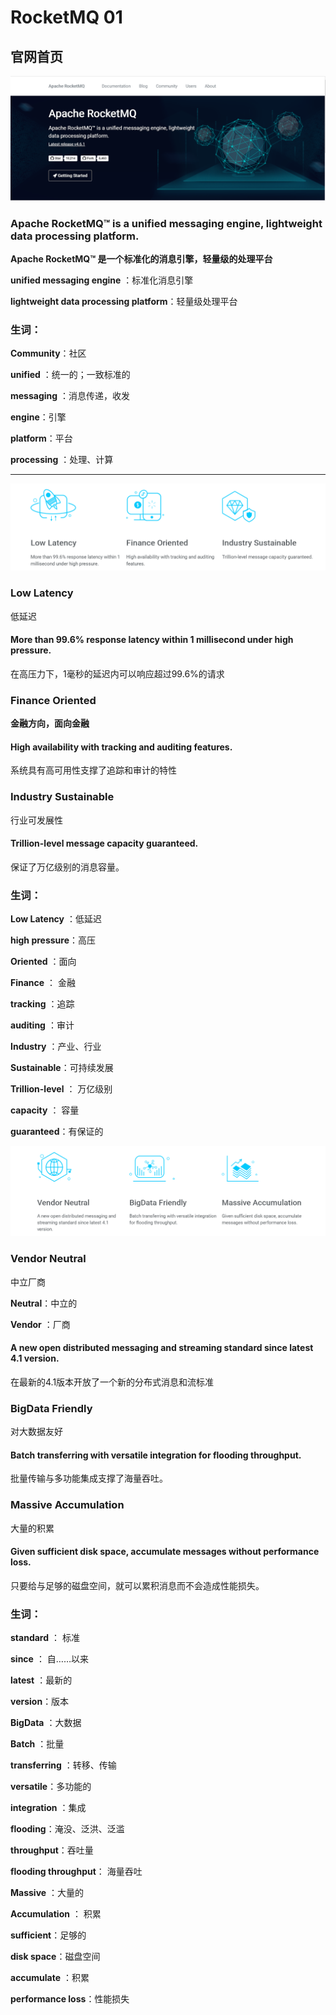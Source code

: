 # RocketMQ 01

## 官网首页

![image-20200215171912689](image-rocketMQ/image-20200215171912689.png)

### Apache RocketMQ™ is a unified messaging engine, lightweight data processing platform.

**Apache RocketMQ™  是一个标准化的消息引擎，轻量级的处理平台**

**unified messaging engine** ：标准化消息引擎

**lightweight data processing platform**：轻量级处理平台



### 生词：

**Community**：社区

**unified** ：统一的；一致标准的

**messaging** ：消息传递，收发

**engine**：引擎

**platform**：平台

**processing** ：处理、计算

---

![image-20200215172431390](image-rocketMQ/image-20200215172431390.png)

### Low Latency

低延迟

#### More than 99.6% response latency within 1 millisecond under high pressure.

在高压力下，1毫秒的延迟内可以响应超过99.6%的请求

### Finance Oriented

**金融方向，面向金融**

#### High availability with tracking and auditing features.

系统具有高可用性支撑了追踪和审计的特性

### Industry Sustainable

行业可发展性

#### Trillion-level message capacity guaranteed.

保证了万亿级别的消息容量。



### 生词：

**Low Latency** ：低延迟

**high pressure**：高压

**Oriented** ：面向

**Finance** ： 金融

**tracking** ：追踪

**auditing** ：审计

**Industry** ：产业、行业

**Sustainable**：可持续发展

**Trillion-level** ： 万亿级别

**capacity** ： 容量

**guaranteed**：有保证的

![image-20200215173901680](image-rocketMQ/image-20200215173901680.png)

### Vendor Neutral

中立厂商

**Neutral**：中立的

**Vendor** ：厂商

#### A new open distributed messaging and streaming standard since latest 4.1 version.

在最新的4.1版本开放了一个新的分布式消息和流标准

### BigData Friendly

对大数据友好

#### Batch transferring with versatile integration for flooding throughput.

批量传输与多功能集成支撑了海量吞吐。

### Massive Accumulation

大量的积累

#### Given sufficient disk space, accumulate messages without performance loss.

只要给与足够的磁盘空间，就可以累积消息而不会造成性能损失。



### 生词：

**standard** ： 标准

**since** ： 自……以来

**latest** ：最新的

**version**：版本

**BigData** ：大数据

**Batch** ：批量

**transferring** ：转移、传输

**versatile**：多功能的

**integration** ：集成

**flooding**：淹没、泛洪、泛滥

**throughput**：吞吐量

**flooding throughput**： 海量吞吐

**Massive** ：大量的

**Accumulation** ： 积累

**sufficient**：足够的

**disk space**：磁盘空间

**accumulate** ：积累

**performance loss**：性能损失